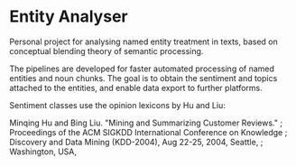 # Entity Analyser
Personal project for analysing named entity treatment in texts, based on conceptual blending theory of semantic processing.

The pipelines are developed for faster automated processing of named entities and noun chunks.
The goal is to obtain the sentiment and topics attached to the entities, and enable data export to further platforms.

Sentiment classes use the opinion lexicons by Hu and Liu:

Minqing Hu and Bing Liu. "Mining and Summarizing Customer Reviews." 
;       Proceedings of the ACM SIGKDD International Conference on Knowledge 
;       Discovery and Data Mining (KDD-2004), Aug 22-25, 2004, Seattle, 
;       Washington, USA, 
